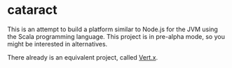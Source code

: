 cataract
========

This is an attempt to build a platform similar to Node.js for the JVM using the
Scala programming language. This project is in pre-alpha mode, so you might be
interested in alternatives.

There already is an equivalent project, called [Vert.x](http://vertx.io).
